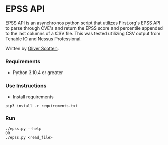 # EPSS API

EPSS API is an asynchronos python script that utilizes First.org's EPSS API to parse through CVE's and return the EPSS score and percentile appended to the last columns of a CSV file.  This was tested utilizing CSV output from Tenable IO and Nessus Professional.  

Written by [Oliver Scotten](https://www.github.com/oliv10).

### Requirements
- Python 3.10.4 or greater

### Use Instructions
- Install requirements
```
pip3 install -r requirements.txt
```

### Run
```
./epss.py --help
OR
./epss.py <read_file>
```
